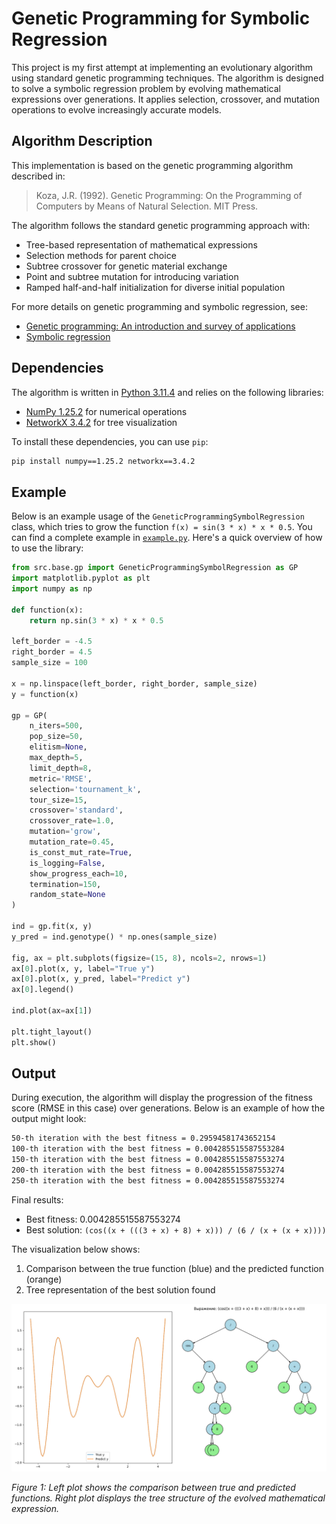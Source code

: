 # Genetic Programming for Symbolic Regression

This project is my first attempt at implementing an evolutionary algorithm using standard genetic programming techniques. 
The algorithm is designed to solve a symbolic regression problem by evolving mathematical expressions over generations. 
It applies selection, crossover, and mutation operations to evolve increasingly accurate models.

## Algorithm Description
This implementation is based on the genetic programming algorithm described in:
> Koza, J.R. (1992). Genetic Programming: On the Programming of Computers by Means of Natural Selection. MIT Press.

The algorithm follows the standard genetic programming approach with:
- Tree-based representation of mathematical expressions
- Selection methods for parent choice
- Subtree crossover for genetic material exchange
- Point and subtree mutation for introducing variation
- Ramped half-and-half initialization for diverse initial population

For more details on genetic programming and symbolic regression, see:
- [Genetic programming: An introduction and survey of applications](https://www.researchgate.net/publication/3751687_Genetic_programming_An_introduction_and_survey_of_applications)
- [Symbolic regression](https://en.wikipedia.org/wiki/Symbolic_regression)

## Dependencies

The algorithm is written in [Python 3.11.4](https://www.python.org/) and relies on the following libraries:

- [NumPy 1.25.2](https://numpy.org/) for numerical operations
- [NetworkX 3.4.2](https://networkx.org/) for tree visualization

To install these dependencies, you can use `pip`:

```bash
pip install numpy==1.25.2 networkx==3.4.2
```

## Example
Below is an example usage of the `GeneticProgrammingSymbolRegression` class, which tries to grow the function `f(x) = sin(3 * x) * x * 0.5`.
You can find a complete example in [`example.py`](example.py). Here's a quick overview of how to use the library:

```python
from src.base.gp import GeneticProgrammingSymbolRegression as GP
import matplotlib.pyplot as plt
import numpy as np

def function(x):
    return np.sin(3 * x) * x * 0.5

left_border = -4.5
right_border = 4.5
sample_size = 100

x = np.linspace(left_border, right_border, sample_size)
y = function(x)

gp = GP(
    n_iters=500,
    pop_size=50,
    elitism=None,
    max_depth=5,
    limit_depth=8,
    metric='RMSE',
    selection='tournament_k',
    tour_size=15,
    crossover='standard',
    crossover_rate=1.0,
    mutation='grow',
    mutation_rate=0.45,
    is_const_mut_rate=True,
    is_logging=False,
    show_progress_each=10,
    termination=150,
    random_state=None
)

ind = gp.fit(x, y)
y_pred = ind.genotype() * np.ones(sample_size)

fig, ax = plt.subplots(figsize=(15, 8), ncols=2, nrows=1)
ax[0].plot(x, y, label="True y")
ax[0].plot(x, y_pred, label="Predict y")
ax[0].legend()

ind.plot(ax=ax[1])

plt.tight_layout()
plt.show()
```

## Output
During execution, the algorithm will display the progression of the fitness score (RMSE in this case) over generations. 
Below is an example of how the output might look:
```bash
50-th iteration with the best fitness = 0.29594581743652154
100-th iteration with the best fitness = 0.004285515587553284
150-th iteration with the best fitness = 0.004285515587553274
200-th iteration with the best fitness = 0.004285515587553274
250-th iteration with the best fitness = 0.004285515587553274
```

Final results:
- Best fitness: 0.004285515587553274
- Best solution: `(cos((x + (((3 + x) + 8) + x))) / (6 / (x + (x + x))))`

The visualization below shows:
1. Comparison between the true function (blue) and the predicted function (orange)
2. Tree representation of the best solution found

![Output Example](./.images/output_example.png)

*Figure 1: Left plot shows the comparison between true and predicted functions. Right plot displays the tree structure of the evolved mathematical expression.*

